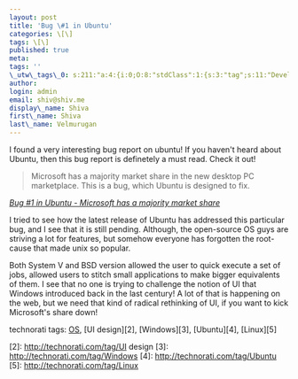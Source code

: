 ```yaml
---
layout: post
title: 'Bug \#1 in Ubuntu'
categories: \[\]
tags: \[\]
published: true
meta:
tags: ''
\_utw\_tags\_0: s:211:"a:4:{i:0;O:8:"stdClass":1:{s:3:"tag";s:11:"Development";}i:1;O:8:"stdClass":1:{s:3:"tag";s:6:"Others";}i:2;O:8:"stdClass":1:{s:3:"tag";s:15:"Random-Thoughts";}i:3;O:8:"stdClass":1:{s:3:"tag";s:10:"Technology";}}";
author:
login: admin
email: shiv@shiv.me
display\_name: Shiva
first\_name: Shiva
last\_name: Velmurugan
---
```


I found a very interesting bug report on ubuntu! If you haven't heard about Ubuntu, then this bug report is definetely a must read. Check it out! 
> 
> Microsoft has a majority market share in the new desktop PC marketplace. This is a bug, which Ubuntu is designed to fix.

_[Bug \#1 in Ubuntu - Microsoft has a majority market share][0]_

I tried to see how the latest release of Ubuntu has addressed this particular bug, and I see that it is still pending. Although, the open-source OS guys are striving a lot for features, but somehow everyone has forgotten the root-cause that made unix so popular. 

Both System V and BSD version allowed the user to quick execute a set of jobs, allowed users to stitch small applications to make bigger equivalents of them. I see that no one is trying to challenge the notion of UI that Windows introduced back in the last century! A lot of that is happening on the web, but we need that kind of radical rethinking of UI, if you want to kick Microsoft's share down!  

technorati tags: [OS][1], [UI design][2], [Windows][3], [Ubuntu][4], [Linux][5]



[0]: https://launchpad.net/distros/ubuntu/+bug/1
[1]: http://technorati.com/tag/OS
[2]: http://technorati.com/tag/UI design
[3]: http://technorati.com/tag/Windows
[4]: http://technorati.com/tag/Ubuntu
[5]: http://technorati.com/tag/Linux